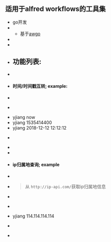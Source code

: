 ## 适用于alfred workflows的工具集

* go开发
* * 基于[awgo](https://github.com/deanishe/awgo)
*
*
* ## 功能列表:
*
* #### 时间/时间戳互转; example:
*
* ```
* yjiang now
* yjiang 1535414400
* yjiang 2018-12-12 12:12:12
* ```
*
*
* #### ip归属地查询; example
*
* > 从 `http://ip-api.com/`获取ip归属地信息
*
* ```
* yjiang 114.114.114.114
* ```
*
